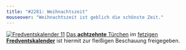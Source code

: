 ```yaml
---
title: "#2281: Weihnachtszeit"
mouseover: "Weihnachtszeit ist geblich die schönste Zeit."
---
```


<a href="http://www.fonflatter.de/der-fetzige-fredventskalender-2011/" title="Fredventskalender 11"><img src="http://www.fonflatter.de/adv11/fredventskalender_banner.png" alt="Fredventskalender 11" /></a>
<a href="http://www.fonflatter.de/2011/12/18/das-18-turchen" title="Fredventskalender 2011">Das <strong>achtzehnte</strong> Türchen</a> im <a href="http://www.fonflatter.de/der-fetzige-fredventskalender-2011/" title="Fredventskalender 2011">fetzigen <strong>Fredventskalender</strong></a> ist hiermit zur fleißigen Beschauung freigegeben.

